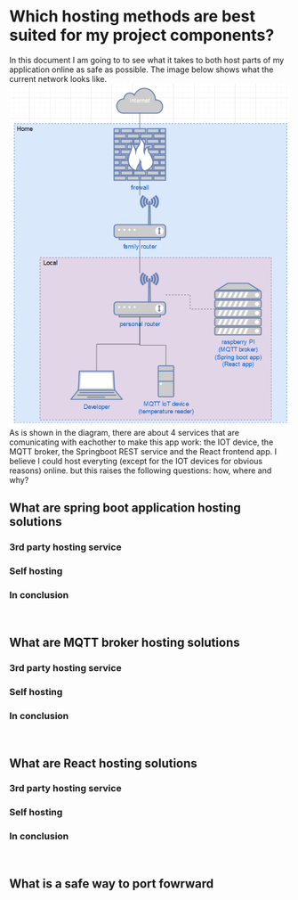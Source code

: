 # Which hosting methods are best suited for my project components?
In this document I am going to to see what it takes to both host parts of my application online as safe as possible.
The image below shows what the current network looks like.<br/>
![local network diagram](./Media/Demotica_Dashboard-local_network.png)<br/>
As is shown in the diagram, there are about 4 services that are comunicating with eachother to make this app work: the IOT device, the MQTT broker, the Springboot REST service and the React frontend app. I believe I could host everyting (except for the IOT devices for obvious reasons) online. but this raises the following questions: how, where and why?

## What are spring boot application hosting solutions
### 3rd party hosting service
### Self hosting
### In conclusion
<br/>

## What are MQTT broker hosting solutions
### 3rd party hosting service
### Self hosting
### In conclusion
<br/>

## What are React hosting solutions
### 3rd party hosting service
### Self hosting
### In conclusion
<br/>

## What is a safe way to port fowrward
